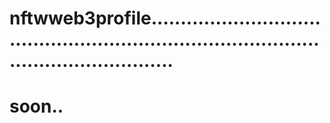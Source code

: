 # nftwweb3profile..............................................................................................................
# soon..
